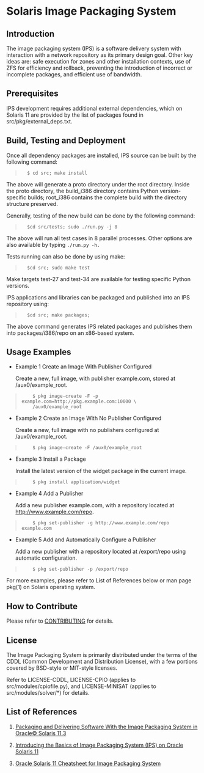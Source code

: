 # Solaris Image Packaging System

## Introduction

The image packaging system (IPS) is a software delivery system with interaction with a network repository as its primary design goal. Other key ideas are: safe execution for zones and other installation contexts, use of ZFS for efficiency and rollback, preventing the introduction of incorrect or incomplete packages, and efficient use of bandwidth.

## Prerequisites

IPS development requires additional external dependencies, which on Solaris 11 are provided by the list of packages found in src/pkg/external_deps.txt.

## Build, Testing and Deployment

Once all dependency packages are installed, IPS source can be built by the following command:
>       $ cd src; make install

The above will generate a proto directory under the root directory. Inside the proto directory, the build\_i386 directory contains Python version-specific builds; root\_i386 contains the complete build with the directory structure preserved.

Generally, testing of the new build can be done by the following command:
>       $cd src/tests; sudo ./run.py -j 8

The above will run all test cases in 8 parallel processes. Other options are also available by typing `./run.py -h.`

Tests running can also be done by using make:
>       $cd src; sudo make test

Make targets test-27 and test-34 are available for testing specific Python versions.

IPS applications and libraries can be packaged and published into an IPS repository using:
>       $cd src; make packages;

The above command generates IPS related packages and publishes them into packages/i386/repo on an x86-based system.

## Usage Examples

* Example 1 Create an Image With Publisher Configured

    Create a new, full image, with publisher example.com, stored at /aux0/example_root.

>         $ pkg image-create -F -p example.com=http://pkg.example.com:10000 \
>         /aux0/example_root

* Example 2 Create an Image With No Publisher Configured

    Create a new, full image with no publishers configured at /aux0/example_root.

>         $ pkg image-create -F /aux0/example_root

* Example 3 Install a Package

    Install the latest version of the widget package in the current image.

>         $ pkg install application/widget

* Example 4 Add a Publisher

    Add a new publisher example.com, with a repository located at http://www.example.com/repo.

>         $ pkg set-publisher -g http://www.example.com/repo example.com

* Example 5 Add and Automatically Configure a Publisher

    Add a new publisher with a repository located at /export/repo using automatic configuration.

>         $ pkg set-publisher -p /export/repo

For more examples, please refer to List of References below or man page pkg(1) on Solaris operating system.

## How to Contribute

Please refer to [CONTRIBUTING](https://github.com/oracle/solaris-ips/blob/master/CONTRIBUTING.md) for details.

## License

The Image Packaging System is primarily distributed under the terms of the CDDL (Common Development and Distribution License), with a few portions covered by BSD-style or MIT-style licenses.

Refer to LICENSE-CDDL, LICENSE-CPIO (applies to src/modules/cpiofile.py), and LICENSE-MINISAT (applies to src/modules/solver/*) for details.

## List of References

1. [Packaging and Delivering Software With the Image Packaging System in Oracle&copy; Solaris 11.3](https://docs.oracle.com/cd/E53394_01/html/E54820/)

2. [Introducing the Basics of Image Packaging System (IPS) on Oracle Solaris 11](http://www.oracle.com/technetwork/articles/servers-storage-admin/o11-083-ips-basics-523756.html)

3. [Oracle Solaris 11 Cheatsheet for Image Packaging System](http://www.oracle.com/technetwork/server-storage/solaris11/documentation/ips-one-liners-032011-337775.pdf)

